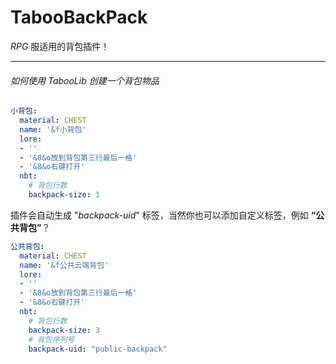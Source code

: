 # TabooBackPack
_RPG_ 服适用的背包插件！

---------
###### 如何使用 _TabooLib_ 创建一个背包物品
```yaml
小背包:
  material: CHEST
  name: '&f小背包'
  lore:
  - ''
  - '&8&o放到背包第三行最后一格'
  - '&8&o右键打开'
  nbt:
    # 背包行数
    backpack-size: 1
 ```
插件会自动生成 "_backpack-uid_" 标签，当然你也可以添加自定义标签，例如 **“公共背包”**？
```yaml
公共背包:
  material: CHEST
  name: '&f公共云端背包'
  lore:
  - ''
  - '&8&o放到背包第三行最后一格'
  - '&8&o右键打开'
  nbt:
    # 背包行数
    backpack-size: 3
    # 背包序列号
    backpack-uid: "public-backpack"
```
